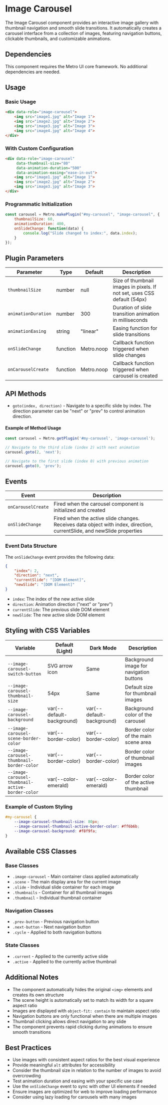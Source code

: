 # Image Carousel

The Image Carousel component provides an interactive image gallery with thumbnail navigation and smooth slide transitions. It automatically creates a carousel interface from a collection of images, featuring navigation buttons, clickable thumbnails, and customizable animations.

## Dependencies

This component requires the Metro UI core framework. No additional dependencies are needed.

## Usage

### Basic Usage

```html
<div data-role="image-carousel">
    <img src="image1.jpg" alt="Image 1">
    <img src="image2.jpg" alt="Image 2">
    <img src="image3.jpg" alt="Image 3">
    <img src="image4.jpg" alt="Image 4">
</div>
```

### With Custom Configuration

```html
<div data-role="image-carousel" 
     data-thumbnail-size="80" 
     data-animation-duration="500" 
     data-animation-easing="ease-in-out">
    <img src="image1.jpg" alt="Image 1">
    <img src="image2.jpg" alt="Image 2">
    <img src="image3.jpg" alt="Image 3">
</div>
```

### Programmatic Initialization

```javascript
const carousel = Metro.makePlugin("#my-carousel", "image-carousel", {
    thumbnailSize: 60,
    animationDuration: 400,
    onSlideChange: function(data) {
        console.log("Slide changed to index:", data.index);
    }
});
```

## Plugin Parameters

| Parameter | Type | Default | Description |
| --------- | ---- | ------- | ----------- |
| `thumbnailSize` | number | null | Size of thumbnail images in pixels. If not set, uses CSS default (54px) |
| `animationDuration` | number | 300 | Duration of slide transition animation in milliseconds |
| `animationEasing` | string | "linear" | Easing function for slide transitions |
| `onSlideChange` | function | Metro.noop | Callback function triggered when slide changes |
| `onCarouselCreate` | function | Metro.noop | Callback function triggered when carousel is created |

## API Methods

+ `goto(index, direction)` - Navigate to a specific slide by index. The direction parameter can be "next" or "prev" to control animation direction.

#### Example of Method Usage

```javascript
const carousel = Metro.getPlugin('#my-carousel', 'image-carousel');

// Navigate to the third slide (index 2) with next animation
carousel.goto(2, 'next');

// Navigate to the first slide (index 0) with previous animation
carousel.goto(0, 'prev');
```

## Events

| Event | Description |
| ----- | ----------- |
| `onCarouselCreate` | Fired when the carousel component is initialized and created |
| `onSlideChange` | Fired when the active slide changes. Receives data object with index, direction, currentSlide, and newSlide properties |

### Event Data Structure

The `onSlideChange` event provides the following data:

```json
{
    "index": 2,
    "direction": "next",
    "currentSlide": "[DOM Element]",
    "newSlide": "[DOM Element]"
}
```

- `index`: The index of the new active slide
- `direction`: Animation direction ("next" or "prev")
- `currentSlide`: The previous slide DOM element
- `newSlide`: The new active slide DOM element

## Styling with CSS Variables

| Variable | Default (Light) | Dark Mode | Description |
| -------- | --------------- | --------- | ----------- |
| `--image-carousel-switch-button` | SVG arrow icon | Same | Background image for navigation buttons |
| `--image-carousel-thumbnail-size` | 54px | Same | Default size for thumbnail images |
| `--image-carousel-background` | var(--default-background) | var(--default-background) | Background color of the carousel |
| `--image-carousel-scene-border-color` | var(--border-color) | var(--border-color) | Border color of the main scene area |
| `--image-carousel-thumbnail-border-color` | var(--border-color) | var(--border-color) | Border color of thumbnail images |
| `--image-carousel-thumbnail-active-border-color` | var(--color-emerald) | var(--color-emerald) | Border color of the active thumbnail |

### Example of Custom Styling

```css
#my-carousel {
    --image-carousel-thumbnail-size: 80px;
    --image-carousel-thumbnail-active-border-color: #ff6b6b;
    --image-carousel-background: #f8f9fa;
}
```

## Available CSS Classes

### Base Classes
- `.image-carousel` - Main container class applied automatically
- `.scene` - The main display area for the current image
- `.slide` - Individual slide container for each image
- `.thumbnails` - Container for all thumbnail images
- `.thumbnail` - Individual thumbnail container

### Navigation Classes
- `.prev-button` - Previous navigation button
- `.next-button` - Next navigation button
- `.cycle` - Applied to both navigation buttons

### State Classes
- `.current` - Applied to the currently active slide
- `.active` - Applied to the currently active thumbnail

## Additional Notes

- The component automatically hides the original `<img>` elements and creates its own structure
- The scene height is automatically set to match its width for a square aspect ratio
- Images are displayed with `object-fit: contain` to maintain aspect ratio
- Navigation buttons are only functional when there are multiple images
- Thumbnail clicking allows direct navigation to any slide
- The component prevents rapid clicking during animations to ensure smooth transitions

## Best Practices

- Use images with consistent aspect ratios for the best visual experience
- Provide meaningful `alt` attributes for accessibility
- Consider the thumbnail size in relation to the number of images to avoid overcrowding
- Test animation duration and easing with your specific use case
- Use the `onSlideChange` event to sync with other UI elements if needed
- Ensure images are optimized for web to improve loading performance
- Consider using lazy loading for carousels with many images